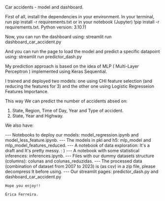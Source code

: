Car accidents - model and dashboard.

First of all, install the dependencies in your environment. In your terminal, run pip install -r requirements.txt or in your notebook (Jupyter) !pip install -r requirements.txt. Python version: 3.10.11

Now, you can run the dashboard using: streamlit run dashboard_car_accident.py

And you can run the page to load the model and predict a specific datapoint using: streamlit run predictor_dash.py

My prediction approach is based on the idea of MLP ( Multi-Layer Perceptron ) implemented using Keras Sequential.

I trained and deployed two models: one using CHI feature selection (and reducing the features for 3) and the other one using Logistic Regresseion Features Importance.

This way We can predict the number of accidents absed on:

1. State, Region, Time of Day, Year and Type of accident.
2. State, Year and Highway.

We also have:

--- Notebooks to deploy our models: model_regression.ipynb and model_less_feature.ipynb.
--- The models in pkl and h5: mlp_model and mlp_model_features_reduced.
--- A notebook of data exploration: It's a draft and It's pretty messy. : )
--- A notebook with some statistical inferences: inferences.ipynb.
--- Files with our dummy datasets structure (columns): colunas and colunas_reduzidas.
--- The processed data (combination of dataset from 2007 to 2023) is (as csv) in a zip file, please decompress It before using.
--- Our streamlit pages: predictor_dash.py and dashboard_car_accident.py

    Hope you enjoy!!

    Érica Ferreira.
